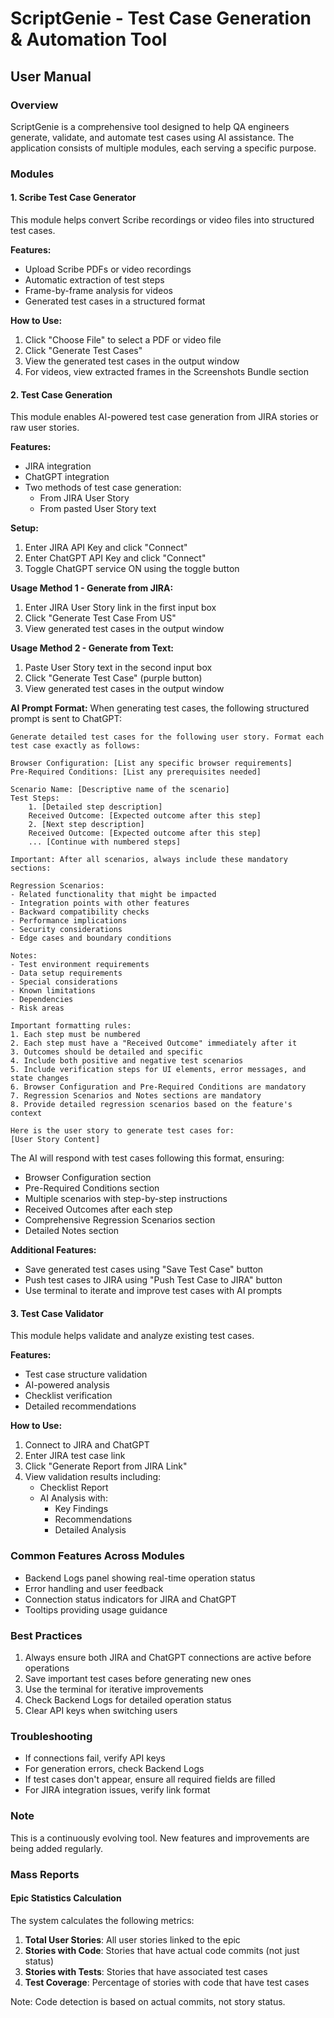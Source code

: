 # ScriptGenie - Test Case Generation & Automation Tool
## User Manual

### Overview
ScriptGenie is a comprehensive tool designed to help QA engineers generate, validate, and automate test cases using AI assistance. The application consists of multiple modules, each serving a specific purpose.

### Modules

#### 1. Scribe Test Case Generator
This module helps convert Scribe recordings or video files into structured test cases.

**Features:**
- Upload Scribe PDFs or video recordings
- Automatic extraction of test steps
- Frame-by-frame analysis for videos
- Generated test cases in a structured format

**How to Use:**
1. Click "Choose File" to select a PDF or video file
2. Click "Generate Test Cases"
3. View the generated test cases in the output window
4. For videos, view extracted frames in the Screenshots Bundle section

#### 2. Test Case Generation
This module enables AI-powered test case generation from JIRA stories or raw user stories.

**Features:**
- JIRA integration
- ChatGPT integration
- Two methods of test case generation:
  - From JIRA User Story
  - From pasted User Story text

**Setup:**
1. Enter JIRA API Key and click "Connect"
2. Enter ChatGPT API Key and click "Connect"
3. Toggle ChatGPT service ON using the toggle button

**Usage Method 1 - Generate from JIRA:**
1. Enter JIRA User Story link in the first input box
2. Click "Generate Test Case From US"
3. View generated test cases in the output window

**Usage Method 2 - Generate from Text:**
1. Paste User Story text in the second input box
2. Click "Generate Test Case" (purple button)
3. View generated test cases in the output window

**AI Prompt Format:**
When generating test cases, the following structured prompt is sent to ChatGPT:
```
Generate detailed test cases for the following user story. Format each test case exactly as follows:

Browser Configuration: [List any specific browser requirements]
Pre-Required Conditions: [List any prerequisites needed]

Scenario Name: [Descriptive name of the scenario]
Test Steps:
    1. [Detailed step description]
    Received Outcome: [Expected outcome after this step]
    2. [Next step description]
    Received Outcome: [Expected outcome after this step]
    ... [Continue with numbered steps]

Important: After all scenarios, always include these mandatory sections:

Regression Scenarios: 
- Related functionality that might be impacted
- Integration points with other features
- Backward compatibility checks
- Performance implications
- Security considerations
- Edge cases and boundary conditions

Notes:
- Test environment requirements
- Data setup requirements
- Special considerations
- Known limitations
- Dependencies
- Risk areas

Important formatting rules:
1. Each step must be numbered
2. Each step must have a "Received Outcome" immediately after it
3. Outcomes should be detailed and specific
4. Include both positive and negative test scenarios
5. Include verification steps for UI elements, error messages, and state changes
6. Browser Configuration and Pre-Required Conditions are mandatory
7. Regression Scenarios and Notes sections are mandatory
8. Provide detailed regression scenarios based on the feature's context

Here is the user story to generate test cases for:
[User Story Content]
```

The AI will respond with test cases following this format, ensuring:
- Browser Configuration section
- Pre-Required Conditions section
- Multiple scenarios with step-by-step instructions
- Received Outcomes after each step
- Comprehensive Regression Scenarios section
- Detailed Notes section

**Additional Features:**
- Save generated test cases using "Save Test Case" button
- Push test cases to JIRA using "Push Test Case to JIRA" button
- Use terminal to iterate and improve test cases with AI prompts

#### 3. Test Case Validator
This module helps validate and analyze existing test cases.

**Features:**
- Test case structure validation
- AI-powered analysis
- Checklist verification
- Detailed recommendations

**How to Use:**
1. Connect to JIRA and ChatGPT
2. Enter JIRA test case link
3. Click "Generate Report from JIRA Link"
4. View validation results including:
   - Checklist Report
   - AI Analysis with:
     - Key Findings
     - Recommendations
     - Detailed Analysis

### Common Features Across Modules
- Backend Logs panel showing real-time operation status
- Error handling and user feedback
- Connection status indicators for JIRA and ChatGPT
- Tooltips providing usage guidance

### Best Practices
1. Always ensure both JIRA and ChatGPT connections are active before operations
2. Save important test cases before generating new ones
3. Use the terminal for iterative improvements
4. Check Backend Logs for detailed operation status
5. Clear API keys when switching users

### Troubleshooting
- If connections fail, verify API keys
- For generation errors, check Backend Logs
- If test cases don't appear, ensure all required fields are filled
- For JIRA integration issues, verify link format

### Note
This is a continuously evolving tool. New features and improvements are being added regularly.

### Mass Reports
#### Epic Statistics Calculation
The system calculates the following metrics:

1. **Total User Stories**: All user stories linked to the epic
2. **Stories with Code**: Stories that have actual code commits (not just status)
3. **Stories with Tests**: Stories that have associated test cases
4. **Test Coverage**: Percentage of stories with code that have test cases

Note: Code detection is based on actual commits, not story status. 